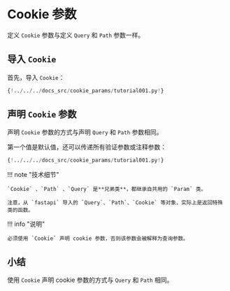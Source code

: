 # Cookie 参数

 定义 `Cookie` 参数与定义 `Query` 和 `Path` 参数一样。

## 导入 `Cookie`

首先，导入 `Cookie`：

```Python hl_lines="3"
{!../../../docs_src/cookie_params/tutorial001.py!}
```

## 声明 `Cookie` 参数

声明 `Cookie` 参数的方式与声明 `Query` 和 `Path` 参数相同。

第一个值是默认值，还可以传递所有验证参数或注释参数：


```Python hl_lines="9"
{!../../../docs_src/cookie_params/tutorial001.py!}
```

!!! note "技术细节"

    `Cookie` 、`Path` 、`Query` 是**兄弟类**，都继承自共用的 `Param` 类。

    注意，从 `fastapi` 导入的 `Query`、`Path`、`Cookie` 等对象，实际上是返回特殊类的函数。

!!! info "说明"

    必须使用 `Cookie` 声明 cookie 参数，否则该参数会被解释为查询参数。

## 小结

使用 `Cookie` 声明 cookie 参数的方式与 `Query` 和 `Path` 相同。
